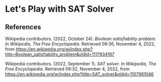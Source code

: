 # Let's Play with SAT Solver

## References

Wikipedia contributors. (2022, October 24). _Boolean satisfiability problem. In Wikipedia, The Free Encyclopedia._ Retrieved 09:36, November 4, 2022, from <https://en.wikipedia.org/w/index.php?title=Boolean_satisfiability_problem&oldid=1117934167>

Wikipedia contributors. (2022, September 1). _SAT solver. In Wikipedia, The Free Encyclopedia._ Retrieved 09:32, November 4, 2022, from <https://en.wikipedia.org/w/index.php?title=SAT_solver&oldid=1107981046>
